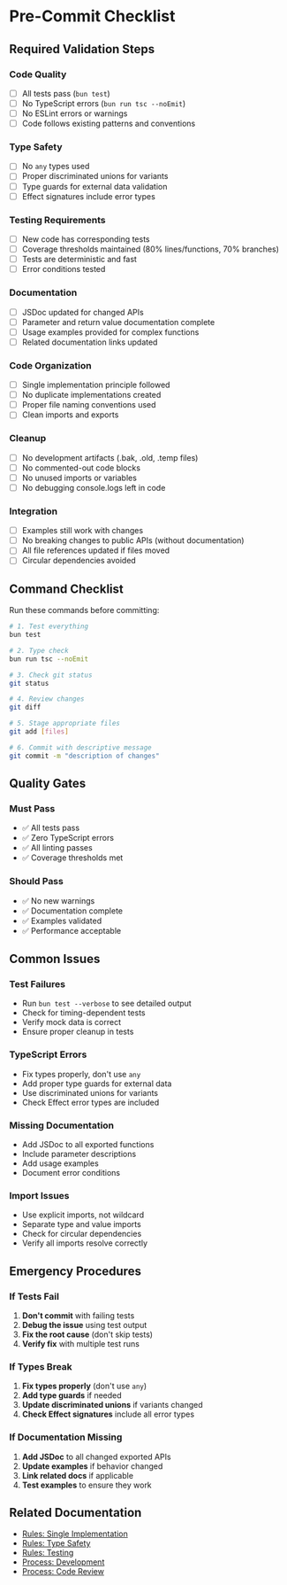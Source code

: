 # Pre-Commit Checklist

## Required Validation Steps

### Code Quality
- [ ] All tests pass (`bun test`)
- [ ] No TypeScript errors (`bun run tsc --noEmit`)
- [ ] No ESLint errors or warnings
- [ ] Code follows existing patterns and conventions

### Type Safety
- [ ] No `any` types used
- [ ] Proper discriminated unions for variants
- [ ] Type guards for external data validation
- [ ] Effect signatures include error types

### Testing Requirements
- [ ] New code has corresponding tests
- [ ] Coverage thresholds maintained (80% lines/functions, 70% branches)
- [ ] Tests are deterministic and fast
- [ ] Error conditions tested

### Documentation
- [ ] JSDoc updated for changed APIs
- [ ] Parameter and return value documentation complete
- [ ] Usage examples provided for complex functions
- [ ] Related documentation links updated

### Code Organization
- [ ] Single implementation principle followed
- [ ] No duplicate implementations created
- [ ] Proper file naming conventions used
- [ ] Clean imports and exports

### Cleanup
- [ ] No development artifacts (.bak, .old, .temp files)
- [ ] No commented-out code blocks
- [ ] No unused imports or variables
- [ ] No debugging console.logs left in code

### Integration
- [ ] Examples still work with changes
- [ ] No breaking changes to public APIs (without documentation)
- [ ] All file references updated if files moved
- [ ] Circular dependencies avoided

## Command Checklist

Run these commands before committing:

```bash
# 1. Test everything
bun test

# 2. Type check
bun run tsc --noEmit

# 3. Check git status
git status

# 4. Review changes
git diff

# 5. Stage appropriate files
git add [files]

# 6. Commit with descriptive message
git commit -m "description of changes"
```

## Quality Gates

### Must Pass
- ✅ All tests pass
- ✅ Zero TypeScript errors
- ✅ All linting passes
- ✅ Coverage thresholds met

### Should Pass
- ✅ No new warnings
- ✅ Documentation complete
- ✅ Examples validated
- ✅ Performance acceptable

## Common Issues

### Test Failures
- Run `bun test --verbose` to see detailed output
- Check for timing-dependent tests
- Verify mock data is correct
- Ensure proper cleanup in tests

### TypeScript Errors
- Fix types properly, don't use `any`
- Add proper type guards for external data
- Use discriminated unions for variants
- Check Effect error types are included

### Missing Documentation
- Add JSDoc to all exported functions
- Include parameter descriptions
- Add usage examples
- Document error conditions

### Import Issues
- Use explicit imports, not wildcard
- Separate type and value imports
- Check for circular dependencies
- Verify all imports resolve correctly

## Emergency Procedures

### If Tests Fail
1. **Don't commit** with failing tests
2. **Debug the issue** using test output
3. **Fix the root cause** (don't skip tests)
4. **Verify fix** with multiple test runs

### If Types Break
1. **Fix types properly** (don't use `any`)
2. **Add type guards** if needed
3. **Update discriminated unions** if variants changed
4. **Check Effect signatures** include all error types

### If Documentation Missing
1. **Add JSDoc** to all changed exported APIs
2. **Update examples** if behavior changed
3. **Link related docs** if applicable
4. **Test examples** to ensure they work

## Related Documentation

- [Rules: Single Implementation](../rules/single-implementation.md)
- [Rules: Type Safety](../rules/type-safety.md)
- [Rules: Testing](../rules/testing.md)
- [Process: Development](../processes/development.md)
- [Process: Code Review](../processes/code-review.md)